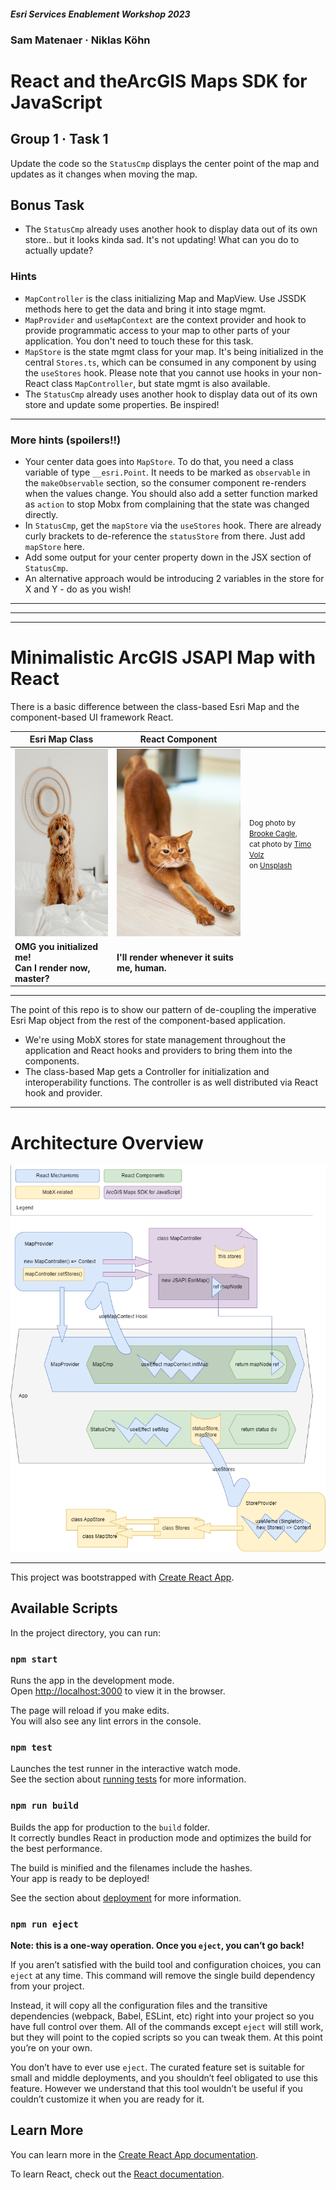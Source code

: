 #### <i>Esri Services Enablement Workshop 2023​</i>
### Sam Matenaer · Niklas Köhn
# React and the ​ArcGIS Maps SDK for JavaScript​

## Group 1 · Task 1

Update the code so the ``StatusCmp`` displays the center point of the map and updates as it changes when moving the map.

## Bonus Task
* The ``StatusCmp`` already uses another hook to display data out of its own store.. but it looks kinda sad. It's not updating! What can you do to actually update?
  
### Hints
* ``MapController`` is the class initializing Map and MapView. Use JSSDK methods here to get the data and bring it into stage mgmt.
* ``MapProvider`` and ``useMapContext`` are the context provider and hook to provide programmatic access to your map to other parts of your application. You don't need to touch these for this task.
* ``MapStore`` is the state mgmt class for your map. It's being initialized in the central ``Stores.ts``, which can be consumed in any component by using the ``useStores`` hook. Please note that you cannot use hooks in your non-React class ``MapController``, but state mgmt is also available.
* The ``StatusCmp`` already uses another hook to display data out of its own store and update some properties. Be inspired!

--- 

### More hints (spoilers!!)
* Your center data goes into ``MapStore``. To do that, you need a class variable of type ``__esri.Point``. It needs to be marked as ``observable`` in the ``makeObservable`` section, so the consumer component re-renders when the values change. You should also add a setter function marked as ``action`` to stop Mobx from complaining that the state was changed directly.
* In ``StatusCmp``, get the ``mapStore`` via the ``useStores`` hook. There are already curly brackets to de-reference the ``statusStore`` from there. Just add ``mapStore`` here.
* Add some output for your center property down in the JSX section of ``StatusCmp``.
* An alternative approach would be introducing 2 variables in the store for X and Y - do as you wish!

---
---
---

# Minimalistic ArcGIS JSAPI Map with React

There is a basic difference between the class-based Esri Map and the component-based UI framework React.

| Esri Map Class                                                            | React Component                                                        |                                                                                                                                                                                                                                                                                                                                                                                                                                    |
| ------------------------------------------------------------------------- | ---------------------------------------------------------------------- | ---------------------------------------------------------------------------------------------------------------------------------------------------------------------------------------------------------------------------------------------------------------------------------------------------------------------------------------------------------------------------------------------------------------------------------- |
| <img src="./assets/brooke-cagle-Ntm4C2lCWxQ-unsplash.jpg" height="300px"> | <img src="./assets/timo-volz-ZlFKIG6dApg-unsplash.jpg" height="300px"> | <small>Dog photo by <a href="https://unsplash.com/@brookecagle?utm_source=unsplash&utm_medium=referral&utm_content=creditCopyText">Brooke Cagle</a>, <br/>cat photo by <a href="https://unsplash.com/@magict1911?utm_source=unsplash&utm_medium=referral&utm_content=creditCopyText">Timo Volz</a> <br/>on <a href="https://unsplash.com/?utm_source=unsplash&utm_medium=referral&utm_content=creditCopyText">Unsplash</a></small> |
| <b>OMG you initialized me! <br/>Can I render now, master?</b>             | <b>I'll render whenever it suits me, human.</b>                        |                                                                                                                                                                                                                                                                                                                                                                                                                                    |

---

The point of this repo is to show our pattern of de-coupling the imperative Esri Map object from the rest of the component-based application. 
* We're using MobX stores for state management throughout the application and React hooks and providers to bring them into the components.
* The class-based Map gets a Controller for initialization and interoperability functions. The controller is as well distributed via React hook and provider.


---

# Architecture Overview

![React Jsapi Pattern](./assets/React-Jsapi-Pattern.drawio.png)

---


This project was bootstrapped with [Create React App](https://github.com/facebook/create-react-app).

## Available Scripts

In the project directory, you can run:

### `npm start`

Runs the app in the development mode.\
Open [http://localhost:3000](http://localhost:3000) to view it in the browser.

The page will reload if you make edits.\
You will also see any lint errors in the console.

### `npm test`

Launches the test runner in the interactive watch mode.\
See the section about [running tests](https://facebook.github.io/create-react-app/docs/running-tests) for more information.

### `npm run build`

Builds the app for production to the `build` folder.\
It correctly bundles React in production mode and optimizes the build for the best performance.

The build is minified and the filenames include the hashes.\
Your app is ready to be deployed!

See the section about [deployment](https://facebook.github.io/create-react-app/docs/deployment) for more information.

### `npm run eject`

**Note: this is a one-way operation. Once you `eject`, you can’t go back!**

If you aren’t satisfied with the build tool and configuration choices, you can `eject` at any time. This command will remove the single build dependency from your project.

Instead, it will copy all the configuration files and the transitive dependencies (webpack, Babel, ESLint, etc) right into your project so you have full control over them. All of the commands except `eject` will still work, but they will point to the copied scripts so you can tweak them. At this point you’re on your own.

You don’t have to ever use `eject`. The curated feature set is suitable for small and middle deployments, and you shouldn’t feel obligated to use this feature. However we understand that this tool wouldn’t be useful if you couldn’t customize it when you are ready for it.

## Learn More

You can learn more in the [Create React App documentation](https://facebook.github.io/create-react-app/docs/getting-started).

To learn React, check out the [React documentation](https://reactjs.org/).
